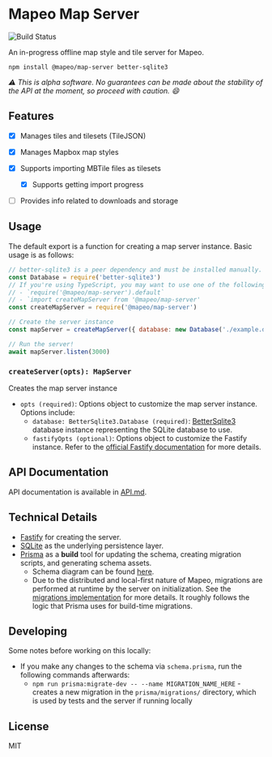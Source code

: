 # Mapeo Map Server

![Build Status](https://github.com/digidem/mapeo-map-server/actions/workflows/node.yml/badge.svg)

An in-progress offline map style and tile server for Mapeo.

`npm install @mapeo/map-server better-sqlite3`

_⚠️ This is alpha software. No guarantees can be made about the stability of the API at the moment, so proceed with caution. 😄_

## Features

- [x] Manages tiles and tilesets (TileJSON)

- [x] Manages Mapbox map styles

- [x] Supports importing MBTile files as tilesets

  - [x] Supports getting import progress

- [ ] Provides info related to downloads and storage

## Usage

The default export is a function for creating a map server instance. Basic usage is as follows:

```js
// better-sqlite3 is a peer dependency and must be installed manually.
const Database = require('better-sqlite3')
// If you're using TypeScript, you may want to use one of the following import syntaxes to get type definitions:
// - `require('@mapeo/map-server').default`
// - `import createMapServer from '@mapeo/map-server'
const createMapServer = require('@mapeo/map-server')

// Create the server instance
const mapServer = createMapServer({ database: new Database('./example.db') })

// Run the server!
await mapServer.listen(3000)
```

### `createServer(opts): MapServer`

Creates the map server instance

- `opts (required)`: Options object to customize the map server instance. Options include:
  - `database: BetterSqlite3.Database (required)`: [BetterSqlite3](https://github.com/WiseLibs/better-sqlite3) database instance representing the SQLite database to use.
  - `fastifyOpts (optional)`: Options object to customize the Fastify instance. Refer to the [official Fastify documentation](https://www.fastify.io/docs/latest/Reference/Server/) for more details.

## API Documentation

API documentation is available in [API.md](/API.md).

## Technical Details

- [Fastify](https://fastify.io/) for creating the server.
- [SQLite](https://sqlite.org/index.html) as the underlying persistence layer.
- [Prisma](https://www.prisma.io/) as a **build** tool for updating the schema, creating migration scripts, and generating schema assets.
  - Schema diagram can be found [here](/prisma/ERD.svg).
  - Due to the distributed and local-first nature of Mapeo, migrations are performed at runtime by the server on initialization. See the [migrations implementation](/src/lib/migrations.ts) for more details. It roughly follows the logic that Prisma uses for build-time migrations.

## Developing

Some notes before working on this locally:

- If you make any changes to the schema via `schema.prisma`, run the following commands afterwards:
  - `npm run prisma:migrate-dev -- --name MIGRATION_NAME_HERE` - creates a new migration in the `prisma/migrations/` directory, which is used by tests and the server if running locally

## License

MIT
